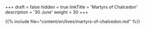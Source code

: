+++
draft = false
hidden = true
linkTitle = 'Martyrs of Chalcedon'
description = '30 June'
weight = 30
+++

{{% include file="content/en/lives/martyrs-of-chalcedon.md" %}}
